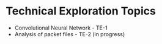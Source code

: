 # Technical Exploration Topics

- Convolutional Neural Network - TE-1
- Analysis of packet files - TE-2 (in progress)